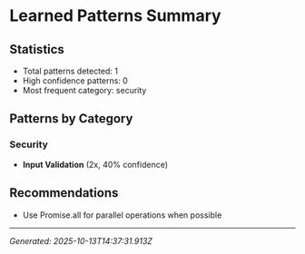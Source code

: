 # Learned Patterns Summary

## Statistics
- Total patterns detected: 1
- High confidence patterns: 0
- Most frequent category: security

## Patterns by Category


### Security
- **Input Validation** (2x, 40% confidence)


## Recommendations
- Use Promise.all for parallel operations when possible

---
*Generated: 2025-10-13T14:37:31.913Z*
